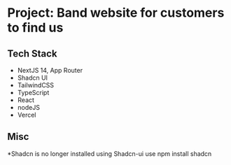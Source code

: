 
# Project: Band website for customers to find us

## Tech Stack
* NextJS 14, App Router
* Shadcn UI
* TailwindCSS
* TypeScript
* React
* nodeJS
* Vercel

## Misc
*Shadcn is no longer installed using Shadcn-ui use npm install shadcn